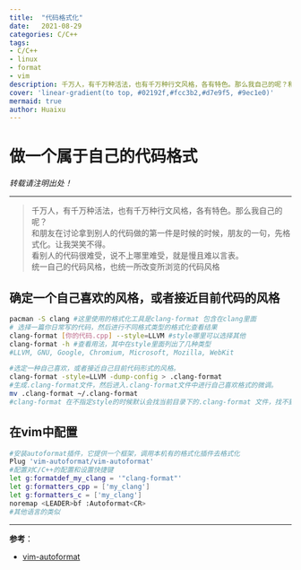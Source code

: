 ```yaml
---
title:  "代码格式化"
date:   2021-08-29
categories: C/C++ 
tags: 
- C/C++
- linux
- format
- vim
description: 千万人，有千万种活法，也有千万种行文风格，各有特色。那么我自己的呢？和朋友在讨论拿到别人的代码做的第一件是时候的时候，朋友的一句，先格式化。让我哭笑不得。  
cover: 'linear-gradient(to top, #02192f,#fcc3b2,#d7e9f5, #9ec1e0)'
mermaid: true
author: Huaixu
---
```


# 做一个属于自己的代码格式

*转载请注明出处！*

---
> 千万人，有千万种活法，也有千万种行文风格，各有特色。那么我自己的呢？  
> 和朋友在讨论拿到别人的代码做的第一件是时候的时候，朋友的一句，先格式化。让我哭笑不得。  
> 看别人的代码很难受，说不上哪里难受，就是慢且难以言表。  
> 统一自己的代码风格，也统一所改变所浏览的代码风格  

## 确定一个自己喜欢的风格，或者接近目前代码的风格
```bash
pacman -S clang #这里使用的格式化工具是clang-format 包含在clang里面
# 选择一篇你日常写的代码，然后进行不同格式类型的格式化查看结果
clang-format [你的代码.cpp] --style=LLVM #style哪里可以选择其他
clang-format -h #查看用法，其中在style里面列出了几种类型
#LLVM, GNU, Google, Chromium, Microsoft, Mozilla, WebKit

#选定一种自己喜欢，或者接近自己目前代码形式的风格。
clang-format -style=LLVM -dump-config > .clang-format
#生成.clang-format文件，然后进入.clang-format文件中进行自己喜欢格式的微调。
mv .clang-format ~/.clang-format
#clang-format 在不指定style的时候默认会找当前目录下的.clang-format 文件，找不到会递归找父目录下的.clang-format文件。
```
## 在vim中配置
```bash
#安装autoformat插件，它提供一个框架，调用本机有的格式化插件去格式化
Plug 'vim-autoformat/vim-autoformat' 
#配置对C/C++的配置和设置快捷键
let g:formatdef_my_clang = '"clang-format"'
let g:formatters_cpp = ['my_clang']
let g:formatters_c = ['my_clang']
noremap <LEADER>bf :Autoformat<CR>
#其他语言的类似
```

---
**参考**：
- [vim-autoformat](https://140.82.112.4/github.com/vim-autoformat/vim-autoformat)
